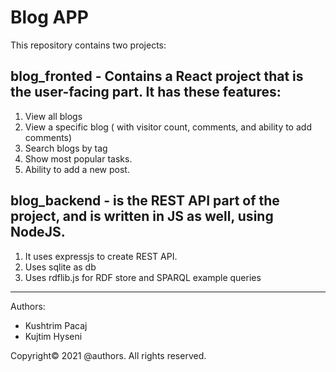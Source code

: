 # Blog APP

This repository contains two projects:  

## blog_fronted - Contains a React project that is the user-facing part. It has these features:  
1. View all blogs  
2. View a specific blog ( with visitor count, comments, and ability to add comments)
3. Search blogs by tag  
4. Show most popular tasks.  
5. Ability to add a new post.  

## blog_backend - is the REST API part of the project, and is written in JS as well, using NodeJS.  
1. It uses expressjs to create REST API.
2. Uses sqlite as db
3. Uses rdflib.js for RDF store and SPARQL example queries



------------------


Authors:

- Kushtrim Pacaj
- Kujtim Hyseni

Copyright© 2021 @authors. All rights reserved.
